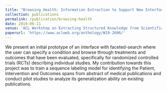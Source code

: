 ```yaml
---
title: "Browsing Health: Information Extraction to Support New Interfaces for Accessing Medical Evidence"
collection: publications
permalink: /publication/browsing-health
date: 2019-06-11
venue: 'ACL Workshop on Extracting Structured Knowledge from Scientific Publications'
paperurl: 'https://www.aclweb.org/anthology/W19-2606/'
---
```

We present an initial prototype of an interface with faceted-search where the user can specify a condition and browse through treatments and outcomes that have been evaluated, specifically for randomized controlled trials (RCTs) describing individual studies. My contribution towards this project was to train a sequence labeling model for identifying the Patient, Intervention and Outcomes spans from abstract of medical publications and conduct pilot studies to analyze its generalization ability on existing publications. 